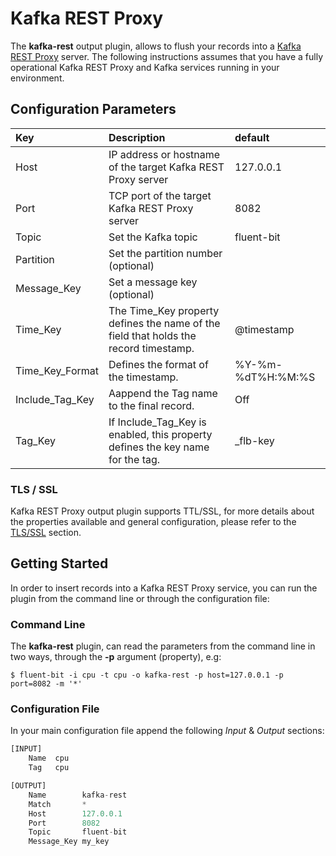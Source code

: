 # Kafka REST Proxy

The **kafka-rest** output plugin, allows to flush your records into a [Kafka REST Proxy](http://docs.confluent.io/current/kafka-rest/docs/index.html) server. The following instructions assumes that you have a fully operational Kafka REST Proxy and Kafka services running in your environment.

## Configuration Parameters

| Key | Description | default |
| :--- | :--- | :--- |
| Host | IP address or hostname of the target Kafka REST Proxy server | 127.0.0.1 |
| Port | TCP port of the target Kafka REST Proxy server | 8082 |
| Topic | Set the Kafka topic | fluent-bit |
| Partition | Set the partition number \(optional\) |  |
| Message\_Key | Set a message key \(optional\) |  |
| Time\_Key | The Time\_Key property defines the name of the field that holds the record timestamp. | @timestamp |
| Time\_Key\_Format | Defines the format of the timestamp. | %Y-%m-%dT%H:%M:%S |
| Include\_Tag\_Key | Aappend the Tag name to the final record. | Off |
| Tag\_Key | If Include\_Tag\_Key is enabled, this property defines the key name for the tag. | \_flb-key |

### TLS / SSL

Kafka REST Proxy output plugin supports TTL/SSL, for more details about the properties available and general configuration, please refer to the [TLS/SSL](https://github.com/fluent/fluent-bit-docs/tree/ad9d80e5490bd5d79c86955c5689db1cb4cf89db/getting_started/tls_ssl.md) section.

## Getting Started

In order to insert records into a Kafka REST Proxy service, you can run the plugin from the command line or through the configuration file:

### Command Line

The **kafka-rest** plugin, can read the parameters from the command line in two ways, through the **-p** argument \(property\), e.g:

```text
$ fluent-bit -i cpu -t cpu -o kafka-rest -p host=127.0.0.1 -p port=8082 -m '*'
```

### Configuration File

In your main configuration file append the following _Input_ & _Output_ sections:

```python
[INPUT]
    Name  cpu
    Tag   cpu

[OUTPUT]
    Name        kafka-rest
    Match       *
    Host        127.0.0.1
    Port        8082
    Topic       fluent-bit
    Message_Key my_key
```

